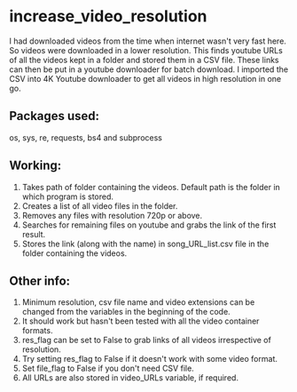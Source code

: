# increase_video_resolution

I had downloaded videos from the time when internet wasn't very fast here. So videos were downloaded in a lower resolution. 
This finds youtube URLs of all the videos kept in a folder and stored them in a CSV file.
These links can then be put in a youtube downloader for batch download. 
I imported the CSV into 4K Youtube downloader to get all videos in high resolution in one go.

## Packages used:
os, sys, re, requests, bs4 and subprocess

## Working:
1. Takes path of folder containing the videos. Default path is the folder in which program is stored.
2. Creates a list of all video files in the folder.
3. Removes any files with resolution 720p or above.
4. Searches for remaining files on youtube and grabs the link of the first result.
5. Stores the link (along with the name) in song_URL_list.csv file in the folder containing the videos.

## Other info:
1. Minimum resolution, csv file name and video extensions can be changed from the variables in the beginning of the code.
2. It should work but hasn't been tested with all the video container formats.
3. res_flag can be set to False to grab links of all videos irrespective of resolution.
4. Try setting res_flag to False if it doesn't work with some video format.
5. Set file_flag to False if you don't need CSV file.
6. All URLs are also stored in video_URLs variable, if required.
